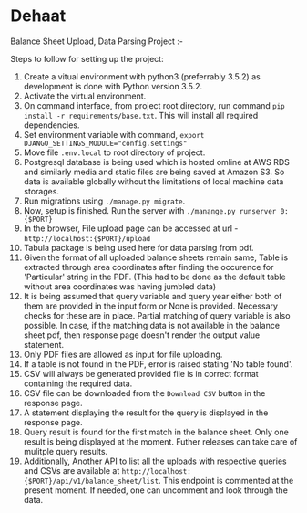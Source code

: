 # Dehaat

Balance Sheet Upload, Data Parsing Project :-

Steps to follow for setting up the project:
1. Create a vitual environment with python3 (preferrably 3.5.2) as development is done with Python version 3.5.2.
2. Activate the virtual environment.
3. On command interface, from project root directory, run command `pip install -r requirements/base.txt`.
   This will install all required dependencies.
4. Set environment variable with command, `export DJANGO_SETTINGS_MODULE="config.settings"`
5. Move file `.env.local` to root directory of project.
6. Postgresql database is being used which is hosted omline at AWS RDS and similarly media and static files are being
   saved at Amazon S3. So data is available globally without the limitations of local machine data storages.
6. Run migrations using `./manage.py migrate`.
7. Now, setup is finished. Run the server with `./manange.py runserver 0:{$PORT}`
8. In the browser, File upload page can be accessed at url - `http://localhost:{$PORT}/upload`
9. Tabula package is being used here for data parsing from pdf.
10. Given the format of all uploaded balance sheets remain same, Table is extracted through area coordinates after 
    finding the occurence for 'Particular' string in the PDF. (This had to be done as the default table without area 
    coordinates was having jumbled data)
11. It is being assumed that query variable and query year either both of them are provided in the input form or None
    is provided. Necessary checks for these are in place. Partial matching of query variable is also possible. In case,
    if the matching data is not available in the balance sheet pdf, then response page doesn't render the output value
    statement.
12. Only PDF files are allowed as input for file uploading.
13. If a table is not found in the PDF, error is raised stating 'No table found'.
14. CSV will always be generated provided file is in correct format containing the required data.
15. CSV file can be downloaded from the `Download CSV` button in the response page.
16. A statement displaying the result for the query is displayed in the response page.
17. Query result is found for the first match in the balance sheet. Only one result is being displayed at the moment.
    Futher releases can take care of mulitple query results.
18. Additionally, Another API to list all the uploads with respective queries and CSVs are available at 
    `http://localhost:{$PORT}/api/v1/balance_sheet/list`. This endpoint is commented at the present moment. If needed, 
    one can uncomment and look through the data.
